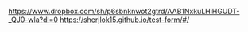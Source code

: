 https://www.dropbox.com/sh/p6sbnknwot2gtrd/AAB1NxkuLHiHGUDT-_QJ0-wla?dl=0
https://sherjlok15.github.io/test-form/#/
